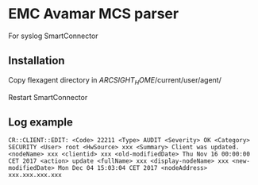 # EMC Avamar MCS parser
For syslog SmartConnector

## Installation
Copy flexagent directory in $ARCSIGHT_HOME$/current/user/agent/

Restart SmartConnector

## Log example
```
CR::CLIENT::EDIT: <Code> 22211 <Type> AUDIT <Severity> OK <Category> SECURITY <User> root <HwSource> xxx <Summary> Client was updated. <nodeName> xxx <clientid> xxx <old-modifiedDate> Thu Nov 16 00:00:00 CET 2017 <action> update <fullName> xxx <display-nodeName> xxx <new-modifiedDate> Mon Dec 04 15:03:04 CET 2017 <nodeAddress> xxx.xxx.xxx.xxx
```
